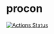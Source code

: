 # procon
[![Actions Status](https://github.com/Kawaguc/procon/workflows/verify/badge.svg)](https://github.com/Kawaguc/procon/actions)
